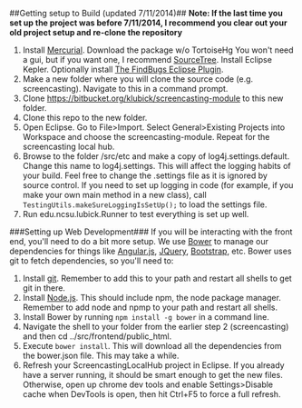 ##Getting setup to Build (updated 7/11/2014)##
**Note: If the last time you set up the project was before 7/11/2014, I recommend you clear out your old project setup and re-clone the repository**

1. Install [Mercurial](http://mercurial.selenic.com/downloads).  Download the package w/o TortoiseHg You won't need a gui, but if you want one, I recommend [SourceTree](http://www.sourcetreeapp.com/).  Install Eclipse Kepler.  Optionally install [The FindBugs Eclipse Plugin](http://findbugs.sourceforge.net/downloads.html).
2. Make a new folder where you will clone the source code (e.g. screencasting).  Navigate to this in a command prompt.
3. Clone https://bitbucket.org/klubick/screencasting-module to this new folder.
4. Clone this repo to the new folder.
5. Open Eclipse.  Go to File>Import.  Select General>Existing Projects into Workspace and choose the screencasting-module.  Repeat for the screencasting local hub.
6. Browse to the folder /src/etc and make a copy of log4j.settings.default.  Change this name to log4j.settings.  This will affect the logging habits of your build.  Feel free to change the .settings file as it is ignored by source control.  If you need to set up logging in code (for example, if you make your own main method in a new class), call `TestingUtils.makeSureLoggingIsSetUp();` to load the settings file.
7. Run edu.ncsu.lubick.Runner to test everything is set up well.

###Setting up Web Development###
If you will be interacting with the front end, you'll need to do a bit more setup.  We use [Bower](http://bower.io/) to manage our dependencies for things like [Angular.js](https://angularjs.org/), [JQuery](http://jquery.com/), [Bootstrap](http://getbootstrap.com/), etc.  Bower uses git to fetch dependencies, so you'll need to:

1.  Install [git](http://git-scm.com/downloads).  Remember to add this to your path and restart all shells to get git in there.
2.  Install [Node.js](http://nodejs.org/). This should include npm, the node package manager. Remember to add node and npmp to your path and restart all shells.
3.  Install Bower by running `npm install -g bower` in a command line.
4.  Navigate the shell to your folder from the earlier step 2 (screencasting) and then cd ../src/frontend/public_html.  
5.  Execute `bower install`.  This will download all the dependencies from the bower.json file.  This may take a while.
6.  Refresh your ScreencastingLocalHub project in Eclipse.  If you already have a server running, it should be smart enough to get the new files.  Otherwise, open up chrome dev tools and enable Settings>Disable cache when DevTools is open, then hit Ctrl+F5 to force a full refresh.